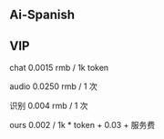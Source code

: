 ## Ai-Spanish

## VIP

chat 
0.0015 rmb / 1k token

audio
0.0250 rmb / 1 次

识别
0.004 rmb / 1 次


ours
0.002 / 1k  * token + 0.03 + 服务费